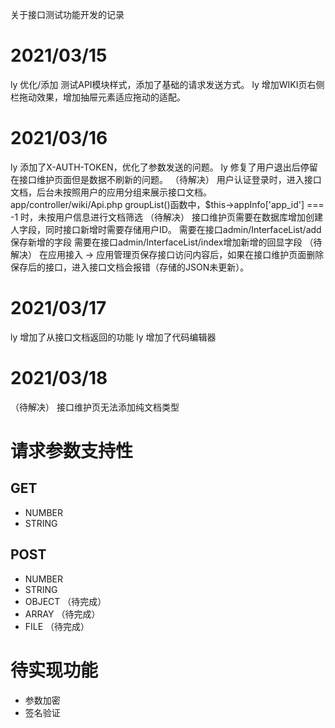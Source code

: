 关于接口测试功能开发的记录

# 2021/03/15 
ly 优化/添加 测试API模块样式，添加了基础的请求发送方式。
ly 增加WIKI页右侧栏拖动效果，增加抽屉元素适应拖动的适配。
# 2021/03/16 
ly 添加了X-AUTH-TOKEN，优化了参数发送的问题。
ly 修复了用户退出后停留在接口维护页面但是数据不刷新的问题。
（待解决） 用户认证登录时，进入接口文档，后台未按照用户的应用分组来展示接口文档。
    app/controller/wiki/Api.php groupList()函数中，$this->appInfo['app_id'] === -1 时，未按用户信息进行文档筛选
（待解决） 接口维护页需要在数据库增加创建人字段，同时接口新增时需要存储用户ID。
    需要在接口admin/InterfaceList/add保存新增的字段
    需要在接口admin/InterfaceList/index增加新增的回显字段
（待解决） 在应用接入 -> 应用管理页保存接口访问内容后，如果在接口维护页面删除保存后的接口，进入接口文档会报错（存储的JSON未更新）。
# 2021/03/17
ly 增加了从接口文档返回的功能
ly 增加了代码编辑器
# 2021/03/18
（待解决） 接口维护页无法添加纯文档类型

# 请求参数支持性
## GET 
* NUMBER
* STRING
## POST
* NUMBER
* STRING
* OBJECT （待完成）
* ARRAY （待完成）
* FILE （待完成）

# 待实现功能
* 参数加密
* 签名验证


